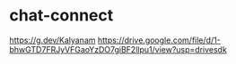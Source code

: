 # chat-connect
https://g.dev/Kalyanam
https://drive.google.com/file/d/1-bhwGTD7FRJyVFGaoYzDO7giBF2llpu1/view?usp=drivesdk
